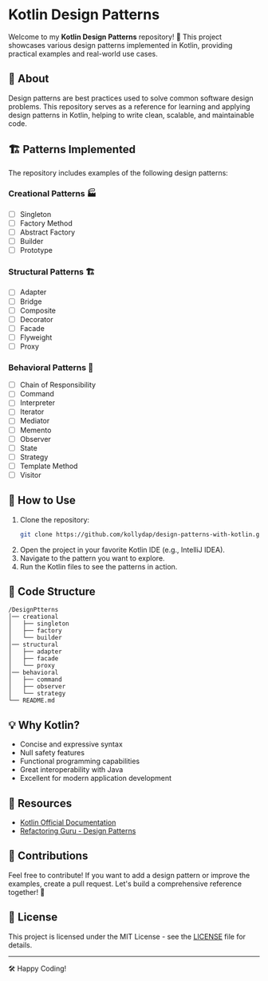 # Kotlin Design Patterns

Welcome to my **Kotlin Design Patterns** repository! 🚀 This project showcases various design patterns implemented in Kotlin, providing practical examples and real-world use cases.

## 📌 About
Design patterns are best practices used to solve common software design problems. This repository serves as a reference for learning and applying design patterns in Kotlin, helping to write clean, scalable, and maintainable code.

## 🏗 Patterns Implemented
The repository includes examples of the following design patterns:

### **Creational Patterns** 🏭
- [ ] Singleton
- [ ] Factory Method
- [ ] Abstract Factory
- [ ] Builder
- [ ] Prototype

### **Structural Patterns** 🏗
- [ ] Adapter
- [ ] Bridge
- [ ] Composite
- [ ] Decorator
- [ ] Facade
- [ ] Flyweight
- [ ] Proxy

### **Behavioral Patterns** 🤖
- [ ] Chain of Responsibility
- [ ] Command
- [ ] Interpreter
- [ ] Iterator
- [ ] Mediator
- [ ] Memento
- [ ] Observer
- [ ] State
- [ ] Strategy
- [ ] Template Method
- [ ] Visitor

## 🔧 How to Use
1. Clone the repository:
   ```sh
   git clone https://github.com/kollydap/design-patterns-with-kotlin.git
   ```
2. Open the project in your favorite Kotlin IDE (e.g., IntelliJ IDEA).
3. Navigate to the pattern you want to explore.
4. Run the Kotlin files to see the patterns in action.

## 📜 Code Structure
```
/DesignPtterns
│── creational
│   ├── singleton
│   ├── factory
│   └── builder
│── structural
│   ├── adapter
│   ├── facade
│   └── proxy
│── behavioral
│   ├── command
│   ├── observer
│   └── strategy
└── README.md
```

## 💡 Why Kotlin?
- Concise and expressive syntax
- Null safety features
- Functional programming capabilities
- Great interoperability with Java
- Excellent for modern application development

## 📖 Resources
- [Kotlin Official Documentation](https://kotlinlang.org/docs/home.html)
- [Refactoring Guru - Design Patterns](https://refactoring.guru/design-patterns)

## 📢 Contributions
Feel free to contribute! If you want to add a design pattern or improve the examples, create a pull request. Let's build a comprehensive reference together! 🙌

## 📜 License
This project is licensed under the MIT License - see the [LICENSE](LICENSE) file for details.

---
🛠 Happy Coding!

